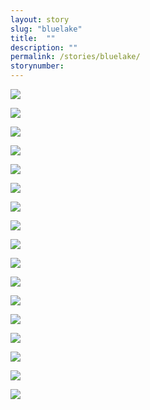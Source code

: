 ```yaml
---
layout: story
slug: "bluelake"
title:  ""
description: ""
permalink: /stories/bluelake/
storynumber: 
---
```

![](/images/{{page.slug}}/CY5A9428.jpg)

![](/images/{{page.slug}}/CY5A9484-2.jpg)

![](/images/{{page.slug}}/CY5A9416.jpg)

![](/images/{{page.slug}}/CY5A9559.jpg)

![](/images/{{page.slug}}/CY5A9504-2.jpg)

![](/images/{{page.slug}}/CY5A9445-4.jpg)

![](/images/{{page.slug}}/CY5A9470.jpg)

![](/images/{{page.slug}}/CY5A9470-2.jpg)

![](/images/{{page.slug}}/CY5A9455.jpg)

![](/images/{{page.slug}}/CY5A9509.jpg)

![](/images/{{page.slug}}/CY5A9444.jpg)

![](/images/{{page.slug}}/CY5A9493.jpg)

![](/images/{{page.slug}}/CY5A9518.jpg)

![](/images/{{page.slug}}/CY5A9490.jpg)

![](/images/{{page.slug}}/CY5A9542.jpg)

![](/images/{{page.slug}}/CY5A9534-2.jpg)

![](/images/{{page.slug}}/CY5A9551.jpg)

